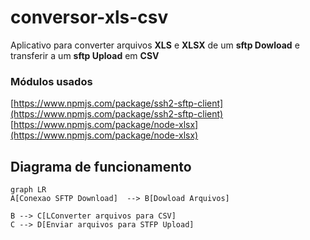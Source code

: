 # conversor-xls-csv

 Aplicativo para converter arquivos **XLS** e **XLSX** de um **sftp Dowload** e transferir a um **sftp Upload** em **CSV**


### Módulos usados 

[https://www.npmjs.com/package/ssh2-sftp-client](https://www.npmjs.com/package/ssh2-sftp-client)
[https://www.npmjs.com/package/node-xlsx](https://www.npmjs.com/package/node-xlsx)



## Diagrama de funcionamento





```mermaid
graph LR
A[Conexao SFTP Download]  --> B[Dowload Arquivos]

B --> C[LConverter arquivos para CSV]
C --> D[Enviar arquivos para STFP Upload]
```
